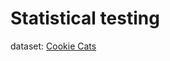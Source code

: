 # Statistical testing
dataset: [Cookie Cats](https://www.kaggle.com/datasets/yufengsui/mobile-games-ab-testing)